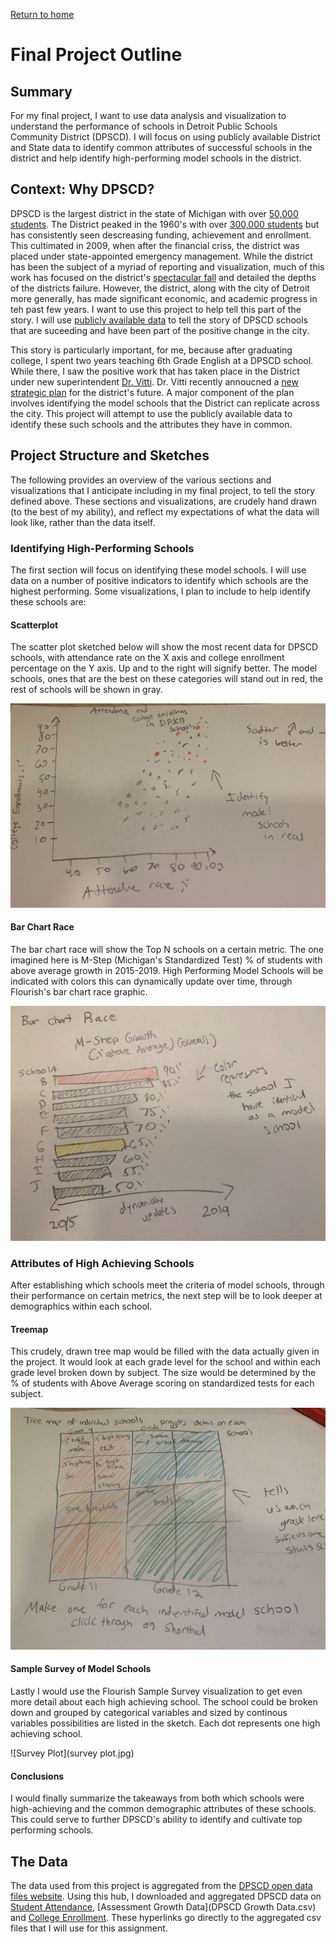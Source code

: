 [Return to home](https://danieldistler-1.github.io/Distler-portfolio/)

# Final Project Outline 

## Summary 
For my final project, I want to use data analysis and visualization to understand the performance of schools in Detroit Public Schools Community District (DPSCD). I will focus on using publicly available District and State data to identify common attributes of successful schools in the district and help identify high-performing model schools in the district. 

## Context: Why DPSCD?
DPSCD is the largest district in the state of Michigan with over [50,000 students](https://www.mischooldata.org/student-enrollment-counts-report/). The District peaked in the 1960's with over [300,000 students](https://landgrid.com/reports/schools#credits) but has consistently seen descreasing funding, achievement and enrollment. This cultimated in 2009, when after the financial criss, the district was placed under state-appointed emergency management. While the district has been the subject of a myriad of reporting and visualization, much of this work has focused on the district's [spectacular fall](https://landgrid.com/reports/schools#credits) and detailed the depths of the districts failure. However, the district, along with the city of Detroit more generally, has made significant economic, and academic progress in teh past few years. I want to use this project to help tell this part of the story. I will use [publicly available data](https://www.detroitk12.org/Page/9634) to tell the story of DPSCD schools that are suceeding and have been part of the positive change in the city. 

This story is particularly important, for me, because after graduating college, I spent two years teaching 6th Grade English at a DPSCD school.  While there, I saw the positive work that has taken place in the District under new superintendent [Dr. Vitti](https://www.detroitk12.org/superintendent). Dr. Vitti recently annoucned a [new strategic plan](https://www.detroitk12.org/cms/lib/MI50000060/Centricity/Domain/4036/Blueprint_2020_Strategies_Only.pdf) for the district's future. A major component of the plan involves identifying the model schools that the District can replicate across the city. This project will attempt to use the publicly available data to identify these such schools and the attributes they have in common. 

## Project Structure and Sketches
The following provides an overview of the various sections and visualizations that I anticipate including in my final project, to tell the story defined above. These sections and visualizations, are crudely hand drawn (to the best of my ability), and reflect my expectations of what the data will look like, rather than the data itself. 

### Identifying High-Performing Schools 

The first section will focus on identifying these model schools. I will use data on a number of positive indicators to identify which schools are the highest performing. Some visualizations, I plan to include to help identify these schools are: 

#### Scatterplot  
The scatter plot sketched below will show the most recent data for DPSCD schools, with attendance rate on the X axis and college enrollment percentage on the Y axis. Up and to the right will signify better. The model schools, ones that are the best on these categories will stand out in red, the rest of schools will be shown in gray. 

![Scatter Sketch](Scatter.jpg)

#### Bar Chart Race
The bar chart race will show the Top N schools on a certain metric. The one imagined here is M-Step (Michigan's Standardized Test) % of students with above average growth in 2015-2019. High Performing Model Schools will be indicated with colors this can dynamically update over time, through Flourish's bar chart race graphic. 

![Bar Chart Race](BarRace.jpg)

### Attributes of High Achieving Schools 
After establishing which schools meet the criteria of model schools, through their performance on certain metrics, the next step will be to look deeper at demographics within each school. 

#### Treemap 
This crudely, drawn tree map would be filled with the data actually given in the project. It would look at each grade level for the school and within each grade level broken down by subject. The size would be determined by the % of students with Above Average scoring on standardized tests for each subject. 

![Tree Map](Treemap.jpg)

#### Sample Survey of Model Schools 
Lastly I would use the Flourish Sample Survey visualization to get even more detail about each high achieving school. The school could be broken down and grouped by categorical variables and sized by continous variables possibilities are listed in the sketch. Each dot represents one high achieving school. 

![Survey Plot](survey plot.jpg)

#### Conclusions
I would finally summarize the takeaways from both which schools were high-achieving and the common demographic attributes of these schools. This could serve to further DPSCD's ability to identify and cultivate top performing schools. 

## The Data 
The data used from this project is aggregated from the [DPSCD open data files website](https://www.detroitk12.org/Page/9634). Using this hub, I downloaded and aggregated DPSCD data on [Student Attendance](https://danieldistler-1.github.io/Distler-portfolio/DPSCD%20Attendance%20Data%202015-2019.csv), [Assessment Growth Data](DPSCD Growth Data.csv) and [College Enrollment](https://danieldistler-1.github.io/Distler-portfolio/DPSCD%20Attendance%20Data%202015-2019.csv). These hyperlinks go directly to the aggregated csv files that I will use for this assignment.   
